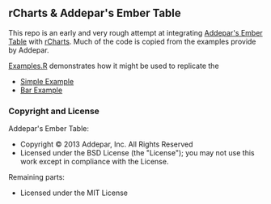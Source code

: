 ## rCharts & Addepar's Ember Table

This repo is an early and very rough attempt at integrating [Addepar's Ember Table](http://addepar.github.io/#/ember-table/overview) with [rCharts](http://rCharts.io).  Much of the code is copied from the examples provide by Addepar.

[Examples.R](https://github.com/timelyportfolio/rCharts_addepar_ember/blob/gh-pages/examples.R) demonstrates how it might be used to replicate the
  - [Simple Example](http://timelyportfolio.github.io/rCharts_addepar_ember/simpleExample.html)
  - [Bar Example](http://timelyportfolio.github.io/rCharts_addepar_ember/barExample.html)


### Copyright and License
Addepar's Ember Table:
 - Copyright © 2013 Addepar, Inc. All Rights Reserved
 - Licensed under the BSD License (the "License"); you may not use this work except in compliance with the License.

Remaining parts:
 - Licensed under the MIT License

